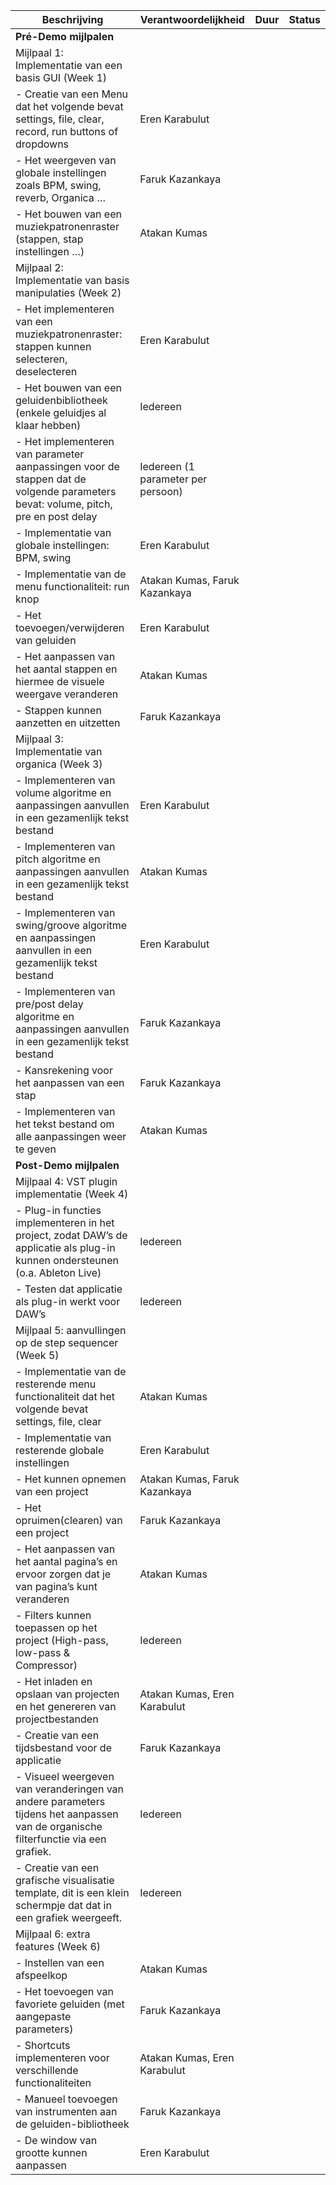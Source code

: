 | Beschrijving | Verantwoordelijkheid | Duur | Status |
|--------------|----------------------|------|--------|
| **Pré-Demo mijlpalen** | | | |
| Mijlpaal 1: Implementatie van een basis GUI (Week 1) | | | |
| - Creatie van een Menu dat het volgende bevat settings, file, clear, record, run buttons of dropdowns | Eren Karabulut | | |
| - Het weergeven van globale instellingen zoals BPM, swing, reverb, Organica … | Faruk Kazankaya | | |
| - Het bouwen van een muziekpatronenraster (stappen, stap instellingen …) | Atakan Kumas | | |
| Mijlpaal 2: Implementatie van basis manipulaties (Week 2) | | | |
| - Het implementeren van een muziekpatronenraster: stappen kunnen selecteren, deselecteren | Eren Karabulut | | |
| - Het bouwen van een geluidenbibliotheek (enkele geluidjes al klaar hebben) | Iedereen | | |
| - Het implementeren van parameter aanpassingen voor de stappen dat de volgende parameters bevat: volume, pitch, pre en post delay | Iedereen (1 parameter per persoon) | | |
| - Implementatie van globale instellingen: BPM, swing | Eren Karabulut | | |
| - Implementatie van de menu functionaliteit: run knop | Atakan Kumas, Faruk Kazankaya | | |
| - Het toevoegen/verwijderen van geluiden | Eren Karabulut | | |
| - Het aanpassen van het aantal stappen en hiermee de visuele weergave veranderen | Atakan Kumas | | |
| - Stappen kunnen aanzetten en uitzetten | Faruk Kazankaya | | |
| Mijlpaal 3: Implementatie van organica (Week 3) | | | |
| - Implementeren van volume algoritme en aanpassingen aanvullen in een gezamenlijk tekst bestand | Eren Karabulut | | |
| - Implementeren van pitch algoritme en aanpassingen aanvullen in een gezamenlijk tekst bestand | Atakan Kumas | | |
| - Implementeren van swing/groove algoritme en aanpassingen aanvullen in een gezamenlijk tekst bestand | Eren Karabulut | | |
| - Implementeren van pre/post delay algoritme en aanpassingen aanvullen in een gezamenlijk tekst bestand | Faruk Kazankaya | | |
| - Kansrekening voor het aanpassen van een stap | Faruk Kazankaya | | |
| - Implementeren van het tekst bestand om alle aanpassingen weer te geven | Atakan Kumas | | |
| **Post-Demo mijlpalen** | | | |
| Mijlpaal 4: VST plugin implementatie (Week 4) | | | |
| - Plug-in functies implementeren in het project, zodat DAW’s de applicatie als plug-in kunnen ondersteunen (o.a. Ableton Live) | Iedereen | | |
| - Testen dat applicatie als plug-in werkt voor DAW’s | Iedereen | | |
| Mijlpaal 5: aanvullingen op de step sequencer (Week 5) | | | |
| - Implementatie van de resterende menu functionaliteit dat het volgende bevat settings, file, clear | Atakan Kumas | | |
| - Implementatie van resterende globale instellingen | Eren Karabulut | | |
| - Het kunnen opnemen van een project | Atakan Kumas, Faruk Kazankaya | | |
| - Het opruimen(clearen) van een project | Faruk Kazankaya | | |
| - Het aanpassen van het aantal pagina’s en ervoor zorgen dat je van pagina’s kunt veranderen | Atakan Kumas | | |
| - Filters kunnen toepassen op het project (High-pass, low-pass & Compressor) | Iedereen | | |
| - Het inladen en opslaan van projecten en het genereren van projectbestanden | Atakan Kumas, Eren Karabulut | | |
| - Creatie van een tijdsbestand voor de applicatie | Faruk Kazankaya | | |
| - Visueel weergeven van veranderingen van andere parameters tijdens het aanpassen van de organische filterfunctie via een grafiek. | Iedereen | | |
| - Creatie van een grafische visualisatie template, dit is een klein schermpje dat dat in een grafiek weergeeft. | Iedereen | | |
| Mijlpaal 6: extra features (Week 6) | | | |
| - Instellen van een afspeelkop | Atakan Kumas | | |
| - Het toevoegen van favoriete geluiden (met aangepaste parameters) | Faruk Kazankaya | | |
| - Shortcuts implementeren voor verschillende functionaliteiten | Atakan Kumas, Eren Karabulut | | |
| - Manueel toevoegen van instrumenten aan de geluiden-bibliotheek | Faruk Kazankaya | | |
| - De window van grootte kunnen aanpassen | Eren Karabulut | | |
